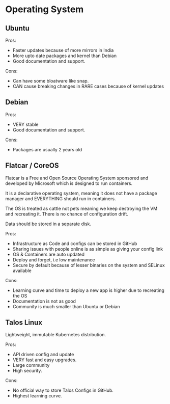 # Operating System

## Ubuntu

Pros:

- Faster updates because of more mirrors in India
- More upto date packages and kernel than Debian
- Good documentation and support.

Cons:

- Can have some bloatware like snap.
- CAN cause breaking changes in RARE cases because of kernel updates

## Debian

Pros:

- VERY stable
- Good documentation and support.

Cons:

- Packages are usually 2 years old

## Flatcar / CoreOS

Flatcar is a Free and Open Source Operating System sponsored and developed by Microsoft which is designed to run
containers.

It is a declarative operating system, meaning it does not have a package manager and EVERYTHING should run in containers.

The OS is treated as cattle not pets meaning we keep destroying the VM and recreating it. There is no chance of configuration drift.

Data should be stored in a separate disk.

Pros:

- Infrastructure as Code and configs can be stored in GitHub
- Sharing issues with people online is as simple as giving your config link
- OS & Containers are auto updated
- Deploy and forget, i.e low maintenance
- Secure by default because of lesser binaries on the system and SELinux available

Cons:

- Learning curve and time to deploy a new app is higher due to recreating the OS
- Documentation is not as good
- Community is much smaller than Ubuntu or Debian

## Talos Linux

Lightweight, immutable Kubernetes distribution.

Pros:

- API driven config and update
- VERY fast and easy upgrades.
- Large community
- High security.

Cons:

- No official way to store Talos Configs in GitHub.
- Highest learning curve.
